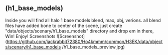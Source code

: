 ## (h1_base_models)
 Inside you will find all halo 1 base models blend, max, obj, verions.
all blend files have added bone to center of the scene,
just create "data/objects/scenary/h1_base_models" directory and drop em in there,
Win! Enjoy!
Screenshots
![Screenshot](https://github.com/jackrabbit72380/Ho4kmmm/common/H3EK/data/objects/scenary/h1_base_models
/h1_base_models_preview.jpg)
